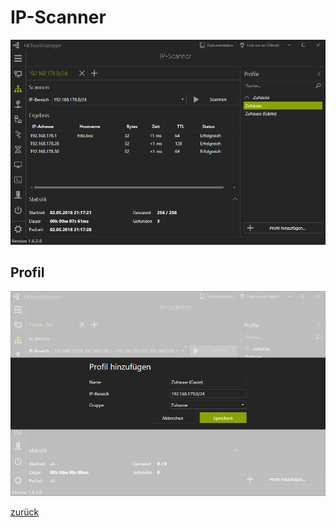# IP-Scanner

![IPScanner](../../_images/IPScanner.de-DE.png)

## Profil

![IPScanner_Profile](../../_images/IPScanner_Profile.de-DE.png)

[zurück](../README.md)